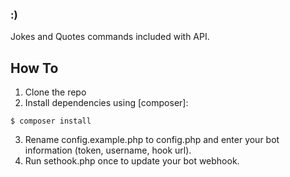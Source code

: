 ### :) ###
Jokes and Quotes commands included with API.

## How To ##
1. Clone the repo 
2. Install dependencies using [composer]:

```
$ composer install
```

3. Rename config.example.php to config.php and enter your bot information (token, username, hook url).
4. Run sethook.php once to update your bot webhook.
